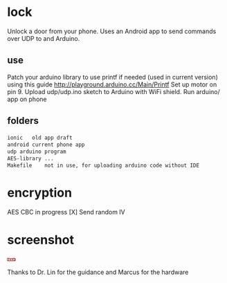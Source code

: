 lock
====

Unlock a door from your phone.
Uses an Android app to send commands over UDP to and Arduino.

## use
Patch your arduino library to use printf if needed (used in current version) using this guide http://playground.arduino.cc/Main/Printf
Set up motor on pin 9.
Upload udp/udp.ino sketch to Arduino with WiFi shield.
Run arduino/ app on phone

## folders
```
ionic	old app draft
android	current phone app
udp	arduino program
AES-library	...
Makefile	not in use, for uploading arduino code without IDE
```

# encryption
AES CBC in progress
[X] Send random IV

# screenshot
![android key app screenshot](key.png)

Thanks to Dr. Lin for the guidance and Marcus for the hardware

